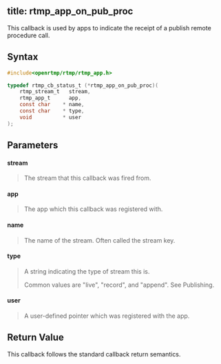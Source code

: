 title: rtmp_app_on_pub_proc
--------------------------

This callback is used by apps to indicate the receipt of a publish remote procedure call.

## Syntax ##

```c
#include<openrtmp/rtmp/rtmp_app.h>

typedef rtmp_cb_status_t (*rtmp_app_on_pub_proc)(
	rtmp_stream_t   stream,
	rtmp_app_t      app,
	const char    * name,
	const char    * type,
	void          * user
);
```

## Parameters ##
#### stream ####
> The stream that this callback was fired from.

#### app ####
> The app which this callback was registered with.

#### name ####
> The name of the stream. Often called the stream key.

#### type ####
> A string indicating the type of stream this is.
> 
> Common values are "live", "record", and "append". See Publishing.

#### user ####
> A user-defined pointer which was registered with the app.

## Return Value ##
This callback follows the standard callback return semantics.

